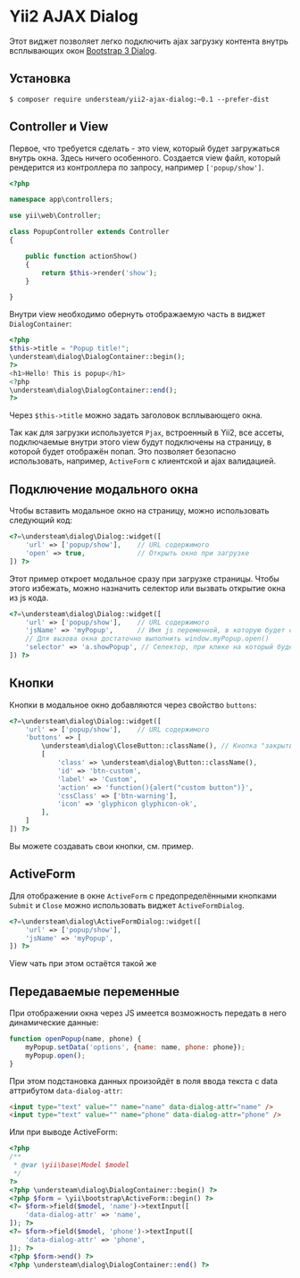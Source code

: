 # Yii2 AJAX Dialog

Этот виджет позволяет легко подключить ajax загрузку контента внутрь всплывающих окон
[Bootstrap 3 Dialog](http://nakupanda.github.io/bootstrap3-dialog).

## Установка

```
$ composer require understeam/yii2-ajax-dialog:~0.1 --prefer-dist
```

## Controller и View

Первое, что требуется сделать - это view, который будет загружаться внутрь окна. Здесь ничего особенного.
Создается view файл, который рендерится из контроллера по запросу, например `['popup/show']`.

```php
<?php

namespace app\controllers;

use yii\web\Controller;

class PopupController extends Controller
{

    public function actionShow()
    {
        return $this->render('show');
    }

}
```

Внутри view необходимо обернуть отображаемую часть в виджет `DialogContainer`:

```php
<?php
$this->title = "Popup title!";
\understeam\dialog\DialogContainer::begin();
?>
<h1>Hello! This is popup</h1>
<?php
\understeam\dialog\DialogContainer::end();
?>
```

Через `$this->title` можно задать заголовок всплывающего окна.

Так как для загрузки используется `Pjax`, встроенный в Yii2, все ассеты, подключаемые внутри этого view
будут подключены на страницу, в которой будет отображён попап. Это позволяет безопасно использовать,
например, `ActiveForm` с клиентской и ajax валидацией.

## Подключение модального окна

Чтобы вставить модальное окно на страницу, можно использовать следующий код:

```php
<?=\understeam\dialog\Dialog::widget([
    'url' => ['popup/show'],    // URL содержимого
    'open' => true,             // Открыть окно при загрузке
]) ?>
```

Этот пример откроет модальное сразу при загрузке страницы. Чтобы этого избежать, можно назначить селектор
или вызвать открытие окна из js кода.

```php
<?=\understeam\dialog\Dialog::widget([
    'url' => ['popup/show'],    // URL содержимого
    'jsName' => 'myPopup',      // Имя js переменной, в которую будет сохранён объект модального окна
    // Для вызова окна достаточно выполнить window.myPopup.open()
    'selector' => 'a.showPopup', // Селектор, при клике на который будет совершено открытие окна
]) ?>
```

## Кнопки

Кнопки в модальное окно добавляются через свойство `buttons`:

```php
<?=\understeam\dialog\Dialog::widget([
    'url' => ['popup/show'],    // URL содержимого
    'buttons' => [
        \understeam\dialog\CloseButton::className(), // Кнопка "закрыть"
        [
            'class' => \understeam\dialog\Button::className(),
            'id' => 'btn-custom',
            'label' => 'Custom',
            'action' => 'function(){alert("custom button")}',
            'cssClass' => ['btn-warning'],
            'icon' => 'glyphicon glyphicon-ok',
        ],
    ]
]) ?>
```

Вы можете создавать свои кнопки, см. пример.

## ActiveForm

Для отображение в окне `ActiveForm` с предопределёнными кнопками `Submit` и `Close` можно использовать
виджет `ActiveFormDialog`.

```php
<?=\understeam\dialog\ActiveFormDialog::widget([
    'url' => ['popup/show'],
    'jsName' => 'myPopup',
]) ?>
```

View чать при этом остаётся такой же

## Передаваемые переменные

При отображении окна через JS имеется возможность передать в него динамические данные:

```javascript
function openPopup(name, phone) {
    myPopup.setData('options', {name: name, phone: phone});
    myPopup.open();
}
```

При этом подстановка данных произойдёт в поля ввода текста с data аттрибутом `data-dialog-attr`:

```html
<input type="text" value="" name="name" data-dialog-attr="name" />
<input type="text" value="" name="phone" data-dialog-attr="phone" />
```

Или при выводе ActiveForm:

```php
<?php
/**
 * @var \yii\base\Model $model
 */
?>
<?php \understeam\dialog\DialogContainer::begin() ?>
<?php $form = \yii\bootstrap\ActiveForm::begin() ?>
<?= $form->field($model, 'name')->textInput([
    'data-dialog-attr' => 'name',
]); ?>
<?= $form->field($model, 'phone')->textInput([
    'data-dialog-attr' => 'phone',
]); ?>
<?php $form->end() ?>
<?php \understeam\dialog\DialogContainer::end() ?>
```
